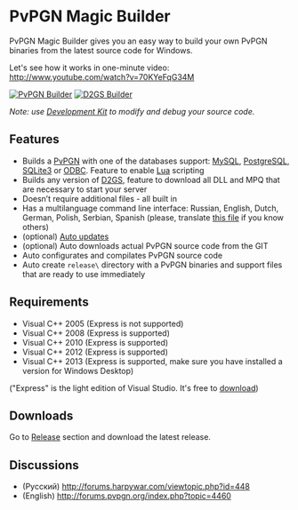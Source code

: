 PvPGN Magic Builder
=====
PvPGN Magic Builder gives you an easy way to build your own PvPGN binaries from the latest
source code for Windows.

Let's see how it works in one-minute video: http://www.youtube.com/watch?v=70KYeFqG34M

[![PvPGN Builder](http://i.imgur.com/7VVSjji.png)](http://i.imgur.com/ySKCB8G.png) [![D2GS Builder](http://i.imgur.com/c5YaCs3.png)](http://i.imgur.com/0ezOHmm.png)



_*Note: use [Development Kit](https://github.com/HarpyWar/pvpgn-magic-builder/wiki/PvPGN-Development-Kit) to modify and debug your source code.*_
 
Features
--
 * Builds a [PvPGN](https://github.com/HarpyWar/pvpgn) with one of the databases support: [MySQL](http://wikipedia.org/wiki/MySQL), [PostgreSQL](http://wikipedia.org/wiki/PostgreSQL), [SQLite3](http://wikipedia.org/wiki/SQLite) or [ODBC](http://wikipedia.org/wiki/Open_Database_Connectivity). Feature to enable [Lua](http://en.wikipedia.org/wiki/Lua_(programming_language)) scripting
 * Builds any version of [D2GS](http://harpywar.com/?a=articles&b=2&c=2&d=21), feature to download all DLL and MPQ that are necessary to start your server
 * Doesn’t require additional files - all built in
 * Has a multilanguage command line interface: Russian, English, Dutch, German, Polish, Serbian, Spanish (please, translate [this file](https://github.com/HarpyWar/pvpgn-magic-builder/blob/master/module/i18n/ENU.bat) if you know others)
 * (optional) [Auto updates](https://code.google.com/p/pvpgn-magic-builder/wiki/AutoUpdate)
 * (optional) Auto downloads actual PvPGN source code from the GIT
 * Auto configurates and compilates PvPGN source code
 * Auto create `release\` directory with a PvPGN binaries and support files that are ready to use immediately

Requirements
--
 * Visual C++ 2005 (Express is not supported)
 * Visual C++ 2008 (Express is supported)
 * Visual C++ 2010 (Express is supported)
 * Visual C++ 2012 (Express is supported)
 * Visual C++ 2013 (Express is supported, make sure you have installed a version for Windows Desktop)

("Express" is the light edition of Visual Studio. It's free to [download](http://www.microsoft.com/visualstudio/downloads))


Downloads
--
Go to [Release](https://github.com/HarpyWar/pvpgn-magic-builder/releases) section and download the latest release.


Discussions
--
 * (Русский) http://forums.harpywar.com/viewtopic.php?id=448
 * (English) http://forums.pvpgn.org/index.php?topic=4460
